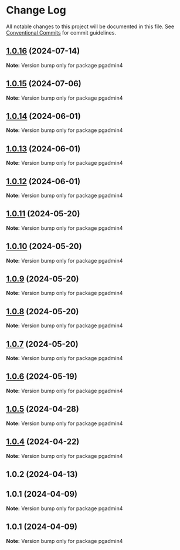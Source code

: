# Change Log

All notable changes to this project will be documented in this file.
See [Conventional Commits](https://conventionalcommits.org) for commit guidelines.

## [1.0.16](https://github.com/Kallenju/notes/compare/pgadmin4@1.0.15...pgadmin4@1.0.16) (2024-07-14)

**Note:** Version bump only for package pgadmin4

## [1.0.15](https://github.com/Kallenju/notes/compare/pgadmin4@1.0.14...pgadmin4@1.0.15) (2024-07-06)

**Note:** Version bump only for package pgadmin4

## [1.0.14](https://github.com/Kallenju/notes/compare/pgadmin4@1.0.13...pgadmin4@1.0.14) (2024-06-01)

**Note:** Version bump only for package pgadmin4

## [1.0.13](https://github.com/Kallenju/notes/compare/pgadmin4@1.0.12...pgadmin4@1.0.13) (2024-06-01)

**Note:** Version bump only for package pgadmin4

## [1.0.12](https://github.com/Kallenju/notes/compare/pgadmin4@1.0.9...pgadmin4@1.0.12) (2024-06-01)

**Note:** Version bump only for package pgadmin4

## [1.0.11](https://github.com/Kallenju/notes/compare/pgadmin4@1.0.9...pgadmin4@1.0.11) (2024-05-20)

**Note:** Version bump only for package pgadmin4

## [1.0.10](https://github.com/Kallenju/notes/compare/pgadmin4@1.0.9...pgadmin4@1.0.10) (2024-05-20)

**Note:** Version bump only for package pgadmin4

## [1.0.9](https://github.com/Kallenju/notes/compare/pgadmin4@1.0.8...pgadmin4@1.0.9) (2024-05-20)

**Note:** Version bump only for package pgadmin4

## [1.0.8](https://github.com/Kallenju/notes/compare/pgadmin4@1.0.7...pgadmin4@1.0.8) (2024-05-20)

**Note:** Version bump only for package pgadmin4

## [1.0.7](https://github.com/Kallenju/notes/compare/pgadmin4@1.0.6...pgadmin4@1.0.7) (2024-05-20)

**Note:** Version bump only for package pgadmin4

## [1.0.6](https://github.com/Kallenju/notes/compare/pgadmin4@1.0.5...pgadmin4@1.0.6) (2024-05-19)

**Note:** Version bump only for package pgadmin4

## [1.0.5](https://github.com/Kallenju/notes/compare/pgadmin4@1.0.4...pgadmin4@1.0.5) (2024-04-28)

**Note:** Version bump only for package pgadmin4

## [1.0.4](https://github.com/Kallenju/notes/compare/pgadmin4@1.0.2...pgadmin4@1.0.4) (2024-04-22)

**Note:** Version bump only for package pgadmin4

## 1.0.2 (2024-04-13)

## 1.0.1 (2024-04-09)

**Note:** Version bump only for package pgadmin4

## 1.0.1 (2024-04-09)

**Note:** Version bump only for package pgadmin4

